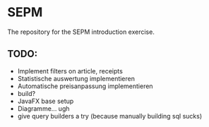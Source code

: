 # SEPM
The repository for the SEPM introduction exercise. 

## TODO:

- Implement filters on article, receipts 
- Statistische auswertung implementieren
- Automatische preisanpassung implementieren
- build?
- JavaFX base setup
- Diagramme... ugh
- give query builders a try (because manually building sql sucks)
